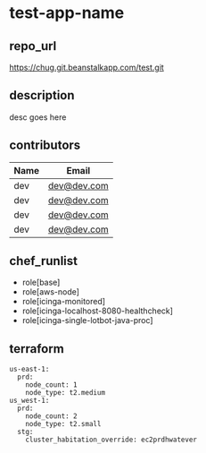 # test-app-name


## repo_url
  https://chug.git.beanstalkapp.com/test.git

## description
  desc goes here

## contributors 
| Name | Email |
| ---- | ---- |
|dev|dev@dev.com|
|dev|dev@dev.com|
|dev|dev@dev.com|
|dev|dev@dev.com|


## chef_runlist 
- role[base] 
- role[aws-node] 
- role[icinga-monitored] 
- role[icinga-localhost-8080-healthcheck] 
- role[icinga-single-lotbot-java-proc] 

## terraform 
```
us-east-1: 
  prd: 
    node_count: 1 
    node_type: t2.medium
us_west-1: 
  prd: 
    node_count: 2 
    node_type: t2.small
  stg: 
    cluster_habitation_override: ec2prdhwatever
```
